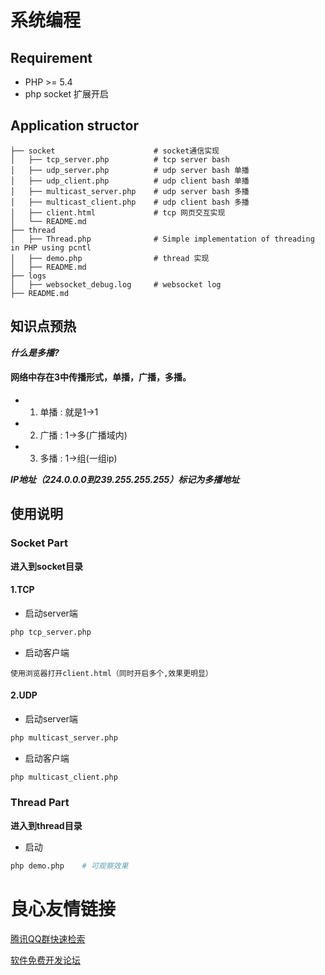 # 系统编程

## Requirement

- PHP >= 5.4
- php socket 扩展开启

## Application structor

```
├── socket                      # socket通信实现
│   ├── tcp_server.php          # tcp server bash
│   ├── udp_server.php          # udp server bash 单播
│   ├── udp_client.php          # udp client bash 单播
│   ├── multicast_server.php    # udp server bash 多播
│   ├── multicast_client.php    # udp client bash 多播
│   ├── client.html             # tcp 网页交互实现
│   └── README.md
├── thread
│   ├── Thread.php              # Simple implementation of threading in PHP using pcntl
│   ├── demo.php                # thread 实现
│   ├── README.md          
├── logs
│   ├── websocket_debug.log     # websocket log
├── README.md
```

## 知识点预热

***什么是多播?***

#### 网络中存在3中传播形式，单播，广播，多播。

 * 1. 单播 : 就是1->1
 * 2. 广播 : 1->多(广播域内)
 * 3. 多播 : 1->组(一组ip)
 
***IP地址（224.0.0.0到239.255.255.255）标记为多播地址***

## 使用说明

### Socket Part

**进入到socket目录**

#### 1.TCP
* 启动server端

```bash
php tcp_server.php
```

* 启动客户端

```text
使用浏览器打开client.html（同时开启多个,效果更明显）
```

#### 2.UDP
* 启动server端

```bash
php multicast_server.php
```

* 启动客户端

```bash
php multicast_client.php
```

### Thread Part

**进入到thread目录**

* 启动
```bash
php demo.php    # 可观察效果
```

 # 良心友情链接

[腾讯QQ群快速检索](http://u.720life.cn/s/8cf73f7c)

[软件免费开发论坛](http://u.720life.cn/s/bbb01dc0)